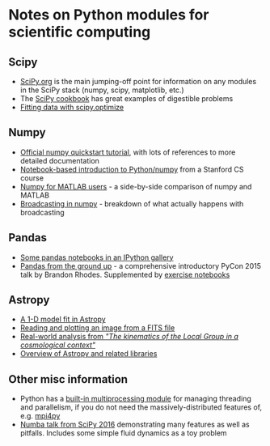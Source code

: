 # Notes on Python modules for scientific computing

## Scipy

* [SciPy.org](http://www.scipy.org) is the main jumping-off point for information on any modules in the SciPy stack (numpy, scipy, matplotlib, etc.)
* The [SciPy cookbook](http://scipy-cookbook.readthedocs.io/) has great examples of digestible problems
* [Fitting data with scipy.optimize](http://scipy-cookbook.readthedocs.io/items/FittingData.html)

## Numpy

* [Official numpy quickstart tutorial](https://docs.scipy.org/doc/numpy-dev/user/quickstart.html), with lots of references to more detailed documentation
* [Notebook-based introduction to Python/numpy](https://github.com/kuleshov/cs228-material/blob/master/tutorials/python/cs228-python-tutorial.ipynb) from a Stanford CS course
* [Numpy for MATLAB users](http://scipy.github.io/old-wiki/pages/NumPy_for_Matlab_Users.html) - a side-by-side comparison of numpy and MATLAB
* [Broadcasting in numpy](http://scipy.github.io/old-wiki/pages/EricsBroadcastingDoc) - breakdown of what actually happens with broadcasting

## Pandas

* [Some pandas notebooks in an IPython gallery](https://github.com/ipython/ipython/wiki/A-gallery-of-interesting-IPython-Notebooks#pandas-for-data-analysis)
* [Pandas from the ground up](https://www.youtube.com/watch?v=5JnMutdy6Fw) - a comprehensive introductory PyCon 2015 talk by Brandon Rhodes.  Supplemented by [exercise notebooks](https://github.com/brandon-rhodes/pycon-pandas-tutorial)

## Astropy
* [A 1-D model fit in Astropy](http://docs.astropy.org/en/stable/modeling/#simple-1-d-model-fitting)
* [Reading and plotting an image from a FITS file](http://docs.astropy.org/en/stable/generated/examples/io/plot_fits-image.html#sphx-glr-generated-examples-io-plot-fits-image-py)
* [Real-world analysis from *"The kinematics of the Local Group in a cosmological context"*](http://nbviewer.jupyter.org/github/forero/LG_Kinematics/blob/master/code/main_analysis.ipynb)
* [Overview of Astropy and related libraries](https://github.com/adonath/gamma_astropy_talk/blob/master/gamma_astropy_talk.ipynb)

## Other misc information
* Python has a [built-in multiprocessing module](https://docs.python.org/2/library/multiprocessing.html) for managing threading and parallelism, if you do not need the massively-distributed features of, e.g. [mpi4py](http://mpi4py.readthedocs.io/en/stable/)
* [Numba talk from SciPy 2016](https://www.youtube.com/watch?v=SzBi3xdEF2Y) demonstrating many features as well as pitfalls.  Includes some simple fluid dynamics as a toy problem
